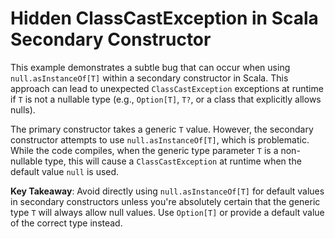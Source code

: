 # Hidden ClassCastException in Scala Secondary Constructor

This example demonstrates a subtle bug that can occur when using `null.asInstanceOf[T]` within a secondary constructor in Scala.  This approach can lead to unexpected `ClassCastException` exceptions at runtime if `T` is not a nullable type (e.g., `Option[T]`,  `T?`, or a class that explicitly allows nulls).

The primary constructor takes a generic `T` value. However, the secondary constructor attempts to use `null.asInstanceOf[T]`, which is problematic. While the code compiles, when the generic type parameter `T` is a non-nullable type, this will cause a `ClassCastException` at runtime when the default value `null` is used. 

**Key Takeaway**:  Avoid directly using `null.asInstanceOf[T]` for default values in secondary constructors unless you're absolutely certain that the generic type `T` will always allow null values.  Use `Option[T]` or provide a default value of the correct type instead.